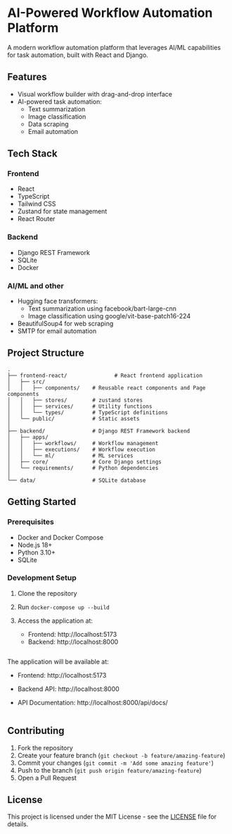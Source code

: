 # AI-Powered Workflow Automation Platform

A modern workflow automation platform that leverages AI/ML capabilities for task automation, built with React and Django.

## Features

- Visual workflow builder with drag-and-drop interface
- AI-powered task automation:
  - Text summarization 
  - Image classification 
  - Data scraping
  - Email automation



## Tech Stack

### Frontend
- React
- TypeScript
- Tailwind CSS
- Zustand for state management
- React Router

### Backend
- Django REST Framework
- SQLite
- Docker 

### AI/ML and other 
- Hugging face transformers:
   - Text summarization using facebook/bart-large-cnn
   - Image classification using google/vit-base-patch16-224
- BeautifulSoup4 for web scraping
- SMTP for email automation

## Project Structure

```
.
├── frontend-react/               # React frontend application
│   ├── src/
│   │   ├── components/    # Reusable react components and Page components
│   │   ├── stores/        # zustand stores
│   │   ├── services/      # Utility functions
│   │   └── types/         # TypeScript definitions
│   └── public/            # Static assets
│
├── backend/               # Django REST Framework backend
│   ├── apps/
│   │   ├── workflows/     # Workflow management
│   │   ├── executions/    # Workflow execution
│   │   └── ml/            # ML services
│   ├── core/              # Core Django settings
│   └── requirements/      # Python dependencies
│
└── data/                  # SQLite database            
```

## Getting Started

### Prerequisites

- Docker and Docker Compose
- Node.js 18+
- Python 3.10+
- SQLite

### Development Setup
1. Clone the repository
2. Run `docker-compose up --build`
3. Access the application at:
   - Frontend: http://localhost:5173
   - Backend: http://localhost:8000

   ```

The application will be available at:
- Frontend: http://localhost:5173
- Backend API: http://localhost:8000
- API Documentation: http://localhost:8000/api/docs/

   ```

## Contributing

1. Fork the repository
2. Create your feature branch (`git checkout -b feature/amazing-feature`)
3. Commit your changes (`git commit -m 'Add some amazing feature'`)
4. Push to the branch (`git push origin feature/amazing-feature`)
5. Open a Pull Request

## License

This project is licensed under the MIT License - see the [LICENSE](LICENSE) file for details.